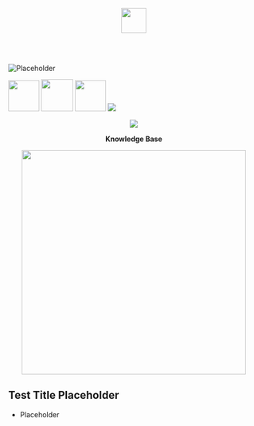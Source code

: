 <p align="center">
  <img src="https://i.imgur.com/vZaCl0Z.png" width="50">
</p>
  
<br>
<br>
  
<p align="center">

![Placeholder](https://img.shields.io/badge/cisco-%23049fd9.svg?style=for-the-badge&logo=cisco&logoColor=black)

  <img src="https://img.shields.io/badge/mysql-%2300f.svg?style=for-the-badge&logo=mysql&logoColor=white" width="62" >
  <img src="https://img.shields.io/badge/react-%2320232a.svg?style=for-the-badge&logo=react&logoColor=%2361DAFB" width="64" >
  <img src="https://img.shields.io/badge/python-3670A0?style=for-the-badge&logo=python&logoColor=ffdd54" width="62" >
  <img src="https://img.shields.io/docker/v/slatedocs/slate?sort=semver">
  
</p>

<p align="center">
  <img src="https://i.imgur.com/qtHzLj1.png" width="">
</p>

<p align="center"><b> Knowledge Base </b></p>

<p align="center">
  <img src="https://i.imgur.com/EBSeQGz.png" width=450>
</p>


Test Title Placeholder
---------------------------------

* Placeholder



